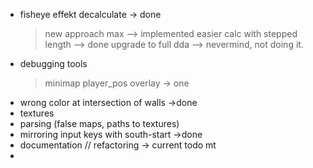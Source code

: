 - fisheye effekt decalculate    -> done
	> new approach max          --> implemented easier calc with stepped length --> done
	> upgrade to full dda       --> nevermind, not doing it.
- debugging tools
	> minimap
	> player_pos overlay -> one
- wrong color at intersection of walls ->done
- textures
- parsing (false maps, paths to textures)
- mirroring input keys with south-start ->done
- documentation // refactoring -> current todo mt
- 